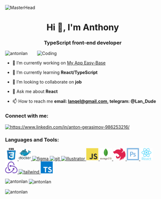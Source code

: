 ![MasterHead](https://plopdo.com/wp-content/uploads/2021/10/Web-Development-San-Francisco-1.jpeg)
<h1 align="center">Hi 👋, I'm Anthony</h1>
<h3 align="center">TypeScript front-end developer</h3>
<p align="left"> <img align="right" alt="Coding" width="400" src="https://media.giphy.com/media/v1.Y2lkPTc5MGI3NjExOTllNWE0ZWRmYjQxOGYwYTUyNDFhOWI0ZmU1ZTZhYjA5ZjZjMzk0NyZjdD1n/ES9cAJlcxblRESzOH1/giphy.gif" alt="antonlan" /> </p>

<p align="left"> <img src="https://komarev.com/ghpvc/?username=antonlan&label=Profile%20views&color=0e75b6&style=flat" alt="antonlan" /> </p>

- 🔭 I’m currently working on [My App Easy-Base](https://github.com/AntonLan/easy-base_NextJS)

- 🌱 I’m currently learning **React/TypeScript**

- 👯 I’m looking to collaborate on **job**

- 💬 Ask me about **React**

- 📫 How to reach me **email: lanqel@gmail.com, telegram: @Lan_Dude**

<h3 align="left">Connect with me:</h3>
<p align="left">
<a href="https://linkedin.com/in/https://www.linkedin.com/in/anton-gerasimov-986253216/" target="blank"><img align="center" src="https://raw.githubusercontent.com/rahuldkjain/github-profile-readme-generator/master/src/images/icons/Social/linked-in-alt.svg" alt="https://www.linkedin.com/in/anton-gerasimov-986253216/" height="30" width="40" /></a>
</p>

<h3 align="left">Languages and Tools:</h3>
<p align="left"> <a href="https://www.w3schools.com/css/" target="_blank" rel="noreferrer"> <img src="https://raw.githubusercontent.com/devicons/devicon/master/icons/css3/css3-original-wordmark.svg" alt="css3" width="40" height="40"/> </a> <a href="https://www.docker.com/" target="_blank" rel="noreferrer"> <img src="https://raw.githubusercontent.com/devicons/devicon/master/icons/docker/docker-original-wordmark.svg" alt="docker" width="40" height="40"/> </a> <a href="https://www.figma.com/" target="_blank" rel="noreferrer"> <img src="https://www.vectorlogo.zone/logos/figma/figma-icon.svg" alt="figma" width="40" height="40"/> </a> <a href="https://git-scm.com/" target="_blank" rel="noreferrer"> <img src="https://www.vectorlogo.zone/logos/git-scm/git-scm-icon.svg" alt="git" width="40" height="40"/> </a> <a href="https://www.adobe.com/in/products/illustrator.html" target="_blank" rel="noreferrer"> <img src="https://www.vectorlogo.zone/logos/adobe_illustrator/adobe_illustrator-icon.svg" alt="illustrator" width="40" height="40"/> </a> <a href="https://developer.mozilla.org/en-US/docs/Web/JavaScript" target="_blank" rel="noreferrer"> <img src="https://raw.githubusercontent.com/devicons/devicon/master/icons/javascript/javascript-original.svg" alt="javascript" width="40" height="40"/> </a> <a href="https://www.mongodb.com/" target="_blank" rel="noreferrer"> <img src="https://raw.githubusercontent.com/devicons/devicon/master/icons/mongodb/mongodb-original-wordmark.svg" alt="mongodb" width="40" height="40"/> </a> <a href="https://nestjs.com/" target="_blank" rel="noreferrer"> <img src="https://raw.githubusercontent.com/devicons/devicon/master/icons/nestjs/nestjs-plain.svg" alt="nestjs" width="40" height="40"/> </a> <a href="https://www.photoshop.com/en" target="_blank" rel="noreferrer"> <img src="https://raw.githubusercontent.com/devicons/devicon/master/icons/photoshop/photoshop-line.svg" alt="photoshop" width="40" height="40"/> </a> <a href="https://reactjs.org/" target="_blank" rel="noreferrer"> <img src="https://raw.githubusercontent.com/devicons/devicon/master/icons/react/react-original-wordmark.svg" alt="react" width="40" height="40"/> </a> <a href="https://redux.js.org" target="_blank" rel="noreferrer"> <img src="https://raw.githubusercontent.com/devicons/devicon/master/icons/redux/redux-original.svg" alt="redux" width="40" height="40"/> </a> <a href="https://tailwindcss.com/" target="_blank" rel="noreferrer"> <img src="https://www.vectorlogo.zone/logos/tailwindcss/tailwindcss-icon.svg" alt="tailwind" width="40" height="40"/> </a> <a href="https://www.typescriptlang.org/" target="_blank" rel="noreferrer"> <img src="https://raw.githubusercontent.com/devicons/devicon/master/icons/typescript/typescript-original.svg" alt="typescript" width="40" height="40"/> </a> </p>

<p><img align="left" src="https://github-readme-stats.vercel.app/api/top-langs/?username=antonlan&layout=compact&theme=dracula" alt="antonlan" /></p>

<p>&nbsp;<img align="center" src="https://github-readme-stats.vercel.app/api?username=antonlan&show_icons=true&theme=dracula" alt="antonlan" /></p>

<p><img align="center" src="https://github-readme-streak-stats.herokuapp.com/?user=antonlan&theme=dracula" alt="antonlan" /></p>
